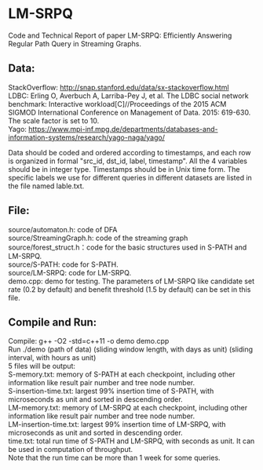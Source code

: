 # LM-SRPQ
Code and Technical Report of paper LM-SRPQ: Efficiently Answering Regular Path Query in Streaming Graphs.

## Data: 
StackOverflow: http://snap.stanford.edu/data/sx-stackoverflow.html  
LDBC: Erling O, Averbuch A, Larriba-Pey J, et al. The LDBC social network benchmark: Interactive workload[C]//Proceedings of the 2015 ACM SIGMOD International Conference on Management of Data. 2015: 619-630. The scale factor is set to 10.  
Yago: https://www.mpi-inf.mpg.de/departments/databases-and-information-systems/research/yago-naga/yago/  

Data should be coded and ordered according to timestamps, and each row is organized in formal "src_id, dst_id, label, timestamp". All the 4 variables should be in integer type. 
Timestamps should be in Unix time form. The specific labels we use for different queries in different datasets are listed in the file named lable.txt.  

## File:
source/automaton.h: code of DFA  
source/StreamingGraph.h: code of the streaming graph  
source/forest_struct.h：code for the basic structures used in S-PATH and LM-SRPQ.   
source/S-PATH: code for S-PATH.  
source/LM-SRPQ: code for LM-SRPQ.  
demo.cpp: demo for testing. The parameters of LM-SRPQ like candidate set rate (0.2 by default) and benefit threshold (1.5 by default) can be set in this file.   

## Compile and Run:
Compile: g++ -O2 -std=c++11 -o demo demo.cpp  
Run ./demo (path of data) (sliding window length, with days as unit) (sliding interval, with hours as unit)  
5 files will be output:   
S-memory.txt: memory of S-PATH at each checkpoint, including other information like result pair number and tree node number.  
S-insertion-time.txt: largest 99% insertion time of S-PATH, with microseconds as unit and sorted in descending order.  
LM-memory.txt:  memory of LM-SRPQ at each checkpoint, including other information like result pair number and tree node number.  
LM-insertion-time.txt: largest 99% insertion time of LM-SRPQ, with microseconds as unit and sorted in descending order.  
time.txt: total run time of S-PATH and LM-SRPQ, with seconds as unit. It can be used in computation of throughput.  
Note that the run time can be more than 1 week for some queries.  
